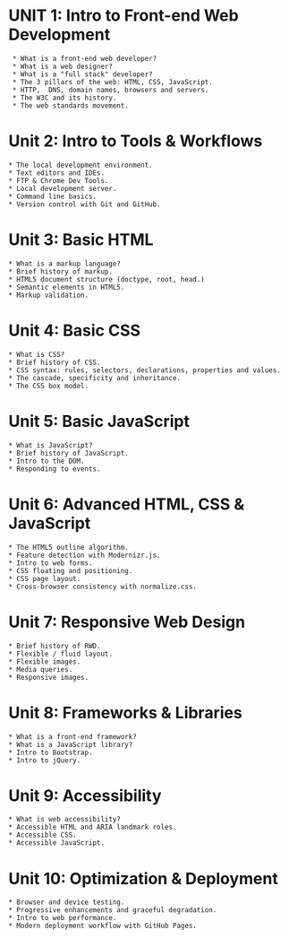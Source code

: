 # UNIT 1: Intro to Front-end Web Development
	 * What is a front-end web developer?
	 * What is a web designer?
	 * What is a "full stack" developer?
	 * The 3 pillars of the web: HTML, CSS, JavaScript.
	 * HTTP,  DNS, domain names, browsers and servers.
	 * The W3C and its history.
	 * The web standards movement.

# Unit 2: Intro to Tools & Workflows
	* The local development environment.
	* Text editors and IDEs.
	* FTP & Chrome Dev Tools.
	* Local development server.
	* Command line basics.
	* Version control with Git and GitHub.

# Unit 3: Basic HTML
	* What is a markup language?
	* Brief history of markup.
	* HTML5 document structure (doctype, root, head.)
	* Semantic elements in HTML5.
	* Markup validation.

# Unit 4: Basic CSS
	* What is CSS?
	* Brief history of CSS.
	* CSS syntax: rules, selectors, declarations, properties and values.
	* The cascade, specificity and inheritance.
	* The CSS box model.

# Unit 5: Basic JavaScript
	* What is JavaScript?
	* Brief history of JavaScript.
	* Intro to the DOM.
	* Responding to events.

# Unit 6: Advanced HTML, CSS & JavaScript
	* The HTML5 outline algorithm.
	* Feature detection with Modernizr.js.
	* Intro to web forms.
	* CSS floating and positioning.
	* CSS page layout.
	* Cross-browser consistency with normalize.css.

# Unit 7: Responsive Web Design
	* Brief history of RWD.
	* Flexible / fluid layout.
	* Flexible images.
	* Media queries.
	* Responsive images.

# Unit 8: Frameworks & Libraries
	* What is a front-end framework?
	* What is a JavaScript library?
	* Intro to Bootstrap.
	* Intro to jQuery.

# Unit 9: Accessibility
	* What is web accessibility?
	* Accessible HTML and ARIA landmark roles.
	* Accessible CSS.
	* Accessible JavaScript.

# Unit 10: Optimization & Deployment
	* Browser and device testing.
	* Progressive enhancements and graceful degradation.
	* Intro to web performance.
	* Modern deployment workflow with GitHub Pages.
